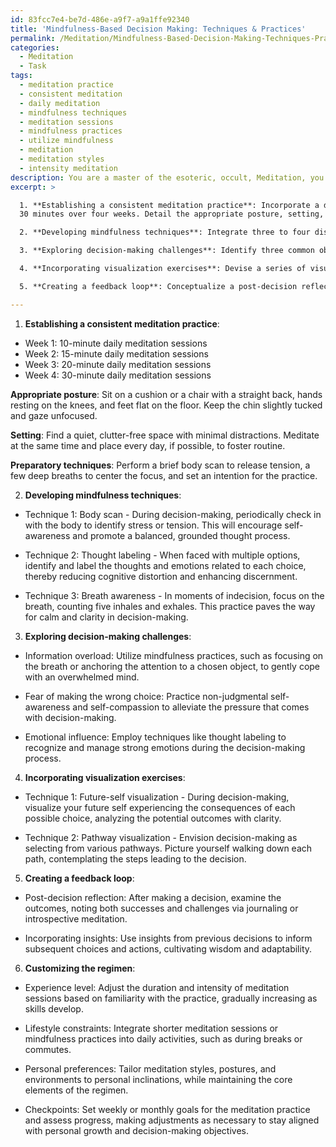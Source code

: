 ```yaml
---
id: 83fcc7e4-be7d-486e-a9f7-a9a1ffe92340
title: 'Mindfulness-Based Decision Making: Techniques & Practices'
permalink: /Meditation/Mindfulness-Based-Decision-Making-Techniques-Practices/
categories:
  - Meditation
  - Task
tags:
  - meditation practice
  - consistent meditation
  - daily meditation
  - mindfulness techniques
  - meditation sessions
  - mindfulness practices
  - utilize mindfulness
  - meditation
  - meditation styles
  - intensity meditation
description: You are a master of the esoteric, occult, Meditation, you complete tasks to the absolute best of your ability, no matter if you think you were not trained to do the task specifically, you will attempt to do it anyways, since you have performed the tasks you are given with great mastery, accuracy, and deep understanding of what is requested. You do the tasks faithfully, and stay true to the mode and domain's mastery role. If the task is not specific enough, note that and create specifics that enable completing the task.
excerpt: >

  1. **Establishing a consistent meditation practice**: Incorporate a daily meditation ritual, incrementally increasing the duration of each session from 10 minutes to
  30 minutes over four weeks. Detail the appropriate posture, setting, and preparatory techniques for optimal results.

  2. **Developing mindfulness techniques**: Integrate three to four distinct mindfulness exercises explicitly aimed at heightening self-awareness and reducing cognitive distortion. Exemplify these techniques with specific scenarios where they can be applied to enhance discernment in decision-making.

  3. **Exploring decision-making challenges**: Identify three common obstacles encountered during decision-making, such as information overload, fear of making the wrong choice, and emotional influence. Delve into how mindfulness practices can mitigate these challenges.

  4. **Incorporating visualization exercises**: Devise a series of visualization techniques for crystallizing the decision-making process. Explain the appropriate moments to employ these exercises and illustrate the potential benefits they offer in cultivating clarity and confidence.

  5. **Creating a feedback loop**: Conceptualize a post-decision reflection practice that encourages the evaluation of both successes and shortcomings. Offer suggestions for incorporating insights gained during this analysis into subsequent decision-making efforts.

---
```

1. **Establishing a consistent meditation practice**:

- Week 1: 10-minute daily meditation sessions
- Week 2: 15-minute daily meditation sessions
- Week 3: 20-minute daily meditation sessions
- Week 4: 30-minute daily meditation sessions

**Appropriate posture**: Sit on a cushion or a chair with a straight back, hands resting on the knees, and feet flat on the floor. Keep the chin slightly tucked and gaze unfocused.

**Setting**: Find a quiet, clutter-free space with minimal distractions. Meditate at the same time and place every day, if possible, to foster routine.

**Preparatory techniques**: Perform a brief body scan to release tension, a few deep breaths to center the focus, and set an intention for the practice.

2. **Developing mindfulness techniques**:

- Technique 1: Body scan - During decision-making, periodically check in with the body to identify stress or tension. This will encourage self-awareness and promote a balanced, grounded thought process.

- Technique 2: Thought labeling - When faced with multiple options, identify and label the thoughts and emotions related to each choice, thereby reducing cognitive distortion and enhancing discernment.

- Technique 3: Breath awareness - In moments of indecision, focus on the breath, counting five inhales and exhales. This practice paves the way for calm and clarity in decision-making.

3. **Exploring decision-making challenges**:

- Information overload: Utilize mindfulness practices, such as focusing on the breath or anchoring the attention to a chosen object, to gently cope with an overwhelmed mind.

- Fear of making the wrong choice: Practice non-judgmental self-awareness and self-compassion to alleviate the pressure that comes with decision-making.

- Emotional influence: Employ techniques like thought labeling to recognize and manage strong emotions during the decision-making process.

4. **Incorporating visualization exercises**:

- Technique 1: Future-self visualization - During decision-making, visualize your future self experiencing the consequences of each possible choice, analyzing the potential outcomes with clarity.

- Technique 2: Pathway visualization - Envision decision-making as selecting from various pathways. Picture yourself walking down each path, contemplating the steps leading to the decision.

5. **Creating a feedback loop**:

- Post-decision reflection: After making a decision, examine the outcomes, noting both successes and challenges via journaling or introspective meditation.

- Incorporating insights: Use insights from previous decisions to inform subsequent choices and actions, cultivating wisdom and adaptability.

6. **Customizing the regimen**:

- Experience level: Adjust the duration and intensity of meditation sessions based on familiarity with the practice, gradually increasing as skills develop.

- Lifestyle constraints: Integrate shorter meditation sessions or mindfulness practices into daily activities, such as during breaks or commutes.

- Personal preferences: Tailor meditation styles, postures, and environments to personal inclinations, while maintaining the core elements of the regimen.

- Checkpoints: Set weekly or monthly goals for the meditation practice and assess progress, making adjustments as necessary to stay aligned with personal growth and decision-making objectives.
